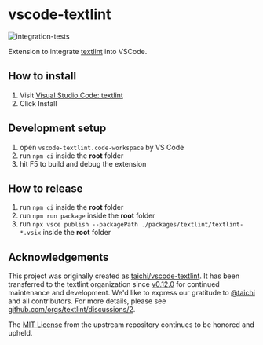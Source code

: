 # vscode-textlint

![integration-tests](https://github.com/textlint/vscode-textlint/actions/workflows/integration-tests.yaml/badge.svg)

Extension to integrate [textlint](https://textlint.github.io/) into VSCode.

## How to install

1. Visit [Visual Studio Code: textlint](https://marketplace.visualstudio.com/items?itemName=3w36zj6.textlint)
2. Click Install

## Development setup

1. open `vscode-textlint.code-workspace` by VS Code
2. run `npm ci` inside the **root** folder
3. hit F5 to build and debug the extension

## How to release

1. run `npm ci` inside the **root** folder
2. run `npm run package` inside the **root** folder
3. run `npx vsce publish --packagePath ./packages/textlint/textlint-*.vsix` inside the **root** folder

## Acknowledgements

This project was originally created as [taichi/vscode-textlint](https://github.com/taichi/vscode-textlint). It has been transferred to the textlint organization since [v0.12.0](https://github.com/textlint/vscode-textlint/releases/tag/v0.12.0) for continued maintenance and development. We'd like to express our gratitude to [@taichi](https://github.com/taichi) and all contributors. For more details, please see [github.com/orgs/textlint/discussions/2](https://github.com/orgs/textlint/discussions/2).

The [MIT License](LICENSE) from the upstream repository continues to be honored and upheld.
